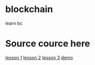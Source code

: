 # blockchain
learn bc
# Source cource here

[lesson 1](https://www.youtube.com/watch?v=LAQkYz-Jsvs)
[lesson 2](https://www.youtube.com/watch?v=JxPWs8Ojdx8)
[lesson 3](https://www.youtube.com/watch?v=zm42eRKsw4c)
[demo](https://www.youtube.com/watch?v=jfjajWV8l1s)
